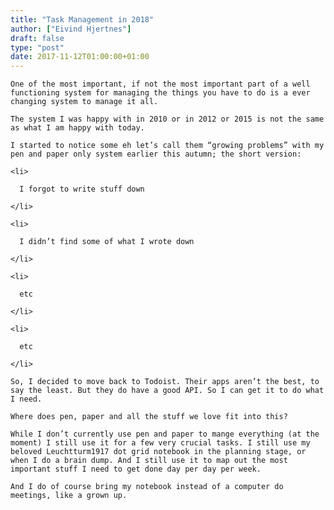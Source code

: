 ```yaml
---
title: "Task Management in 2018"
author: ["Eivind Hjertnes"]
draft: false
type: "post"
date: 2017-11-12T01:00:00+01:00
---
```


<div class="HTML">
  <div></div>

<p>

</div>

```text
One of the most important, if not the most important part of a well functioning system for managing the things you have to do is a ever changing system to manage it all.
```

<div class="HTML">
  <div></div>

</p>

</div>

<div class="HTML">
  <div></div>

<p>

</div>

```text
The system I was happy with in 2010 or in 2012 or 2015 is not the same as what I am happy with today.
```

<div class="HTML">
  <div></div>

</p>

</div>

<div class="HTML">
  <div></div>

<p>

</div>

```text
I started to notice some eh let’s call them “growing problems” with my pen and paper only system earlier this autumn; the short version:
```

<div class="HTML">
  <div></div>

</p>

</div>

<div class="HTML">
  <div></div>

<ul>

</div>

```text
<li>

  I forgot to write stuff down

</li>

<li>

  I didn’t find some of what I wrote down

</li>

<li>

  etc

</li>

<li>

  etc

</li>
```

<div class="HTML">
  <div></div>

</ul>

</div>

<div class="HTML">
  <div></div>

<p>

</div>

```text
So, I decided to move back to Todoist. Their apps aren’t the best, to say the least. But they do have a good API. So I can get it to do what I need.
```

<div class="HTML">
  <div></div>

</p>

</div>

<div class="HTML">
  <div></div>

<p>

</div>

```text
Where does pen, paper and all the stuff we love fit into this?
```

<div class="HTML">
  <div></div>

</p>

</div>

<div class="HTML">
  <div></div>

<p>

</div>

```text
While I don’t currently use pen and paper to mange everything (at the moment) I still use it for a few very crucial tasks. I still use my beloved Leuchtturm1917 dot grid notebook in the planning stage, or when I do a brain dump. And I still use it to map out the most important stuff I need to get done day per day per week.
```

<div class="HTML">
  <div></div>

</p>

</div>

<div class="HTML">
  <div></div>

<p>

</div>

```text
And I do of course bring my notebook instead of a computer do meetings, like a grown up.
```

<div class="HTML">
  <div></div>

</p>

</div>
